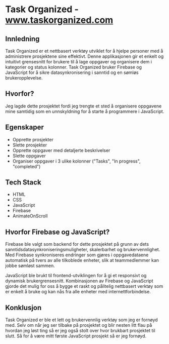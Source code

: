 # Task Organized - www.taskorganized.com

## Innledning
Task Organized er et nettbasert verktøy utviklet for å hjelpe personer med å administrere prosjektene sine effektivt. Denne applikasjonen gir et enkelt og intuitivt grensesnitt for brukere til å lage oppgaver og organisere dem i kategorier og status kolonner.
Task Organized bruker Firebase og JavaScript for å sikre datasynkronisering i sanntid og en sømløs brukeropplevelse.

## Hvorfor?
Jeg lagde dette prosjektet fordi jeg trengte et sted å organisere oppgavene mine samtidig som en unnskyldning for å starte å programmere i JavaScript.

## Egenskaper

* Opprette prosjekter
* Slette prosjekter
* Opprette oppgaver med detaljerte beskrivelser
* Slette oppgaver
* Organiser oppgaver i 3 ulike kolonner ("Tasks", "In progress", "completed")

## Tech Stack
   * HTML
   * CSS
   * JavaScript
   * Firebase
   * AnimateOnScroll

## Hvorfor Firebase og JavaScript?
Firebase ble valgt som backend for dette prosjektet på grunn av dets sanntidsdatasynkroniseringsmuligheter, skalerbarhet og brukervennlighet. Med Firebase synkroniseres endringer som gjøres i oppgavedataene automatisk på tvers av alle tilkoblede enheter, slik at teammedlemmer kan jobbe sømløst sammen.

JavaScript ble brukt til frontend-utviklingen for å gi et responsivt og dynamisk brukergrensesnitt. Kombinasjonen av Firebase og JavaScript gjorde det mulig for oss å bygge et raskt og pålitelig nettbasert verktøy som er enkelt å bruke og kan nås fra alle enheter med internettforbindelse.

## **Konklusjon**
Task Organized er ble et lett og brukervennlig verktøy som jeg er fornøyd med. Selv om når jeg ser tilbake på prosjektet og blir nesten litt flau på hvordan jeg løst ting så er jeg også stolt over hvor brukbart prosjektet til slutt. Så for å være mitt første JavaScript prosjekt så er jeg fornøyd.
